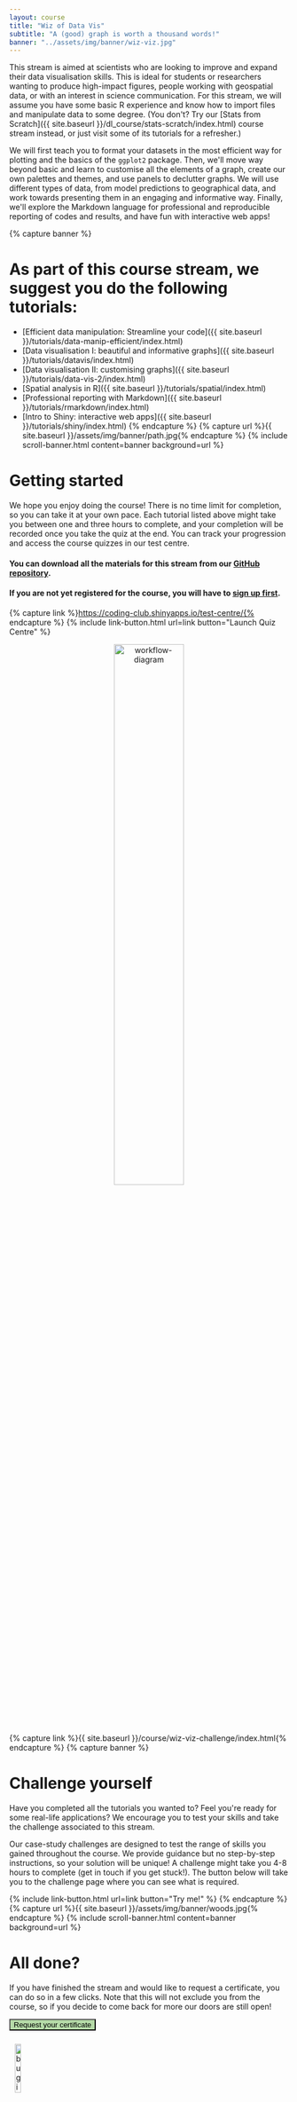 ```yaml
---
layout: course
title: "Wiz of Data Vis"
subtitle: "A (good) graph is worth a thousand words!"
banner: "../assets/img/banner/wiz-viz.jpg"
---
```

<meta name="twitter:card" content="summary" />
<meta name="twitter:site" content="@our_codingclub" />
<meta name="twitter:creator" content="@our_codingclub" />
<meta property="og:url" content="https://ourcodingclub.github.io/course/wiz-viz/index.html" />
<meta property="og:title" content="Wiz of Data Vis: Data Science for Ecologists and Environmental Scientists" />
<meta property="og:description" content="Make graphs that tell a compelling story and learn different ways of communicating key messages with data." />
<meta property="og:image" content="https://ourcodingclub.github.io/assets/img/dl_course/DL_stream2.png" />

This stream is aimed at scientists who are looking to improve and expand their data visualisation skills. This is ideal for students or researchers wanting to produce high-impact figures, people working with geospatial data, or with an interest in science communication. For this stream, we will assume you have some basic R experience and know how to import files and manipulate data to some degree. (You don't? Try our [Stats from Scratch]({{ site.baseurl }}/dl_course/stats-scratch/index.html) course stream instead, or just visit some of its tutorials for a refresher.)

We will first teach you to format your datasets in the most efficient way for plotting and the basics of the `ggplot2` package. Then, we'll move way beyond basic and learn to customise all the elements of a graph, create our own palettes and themes, and use panels to declutter graphs. We will use different types of data, from model predictions to geographical data, and work towards presenting them in an engaging and informative way. Finally, we'll explore the Markdown language for professional and reproducible reporting of codes and results, and have fun with interactive web apps!

{% capture banner %}
# As part of this course stream, we suggest you do the following tutorials:

* [Efficient data manipulation: Streamline your code]({{ site.baseurl }}/tutorials/data-manip-efficient/index.html)
* [Data visualisation I: beautiful and informative graphs]({{ site.baseurl }}/tutorials/datavis/index.html)
* [Data visualisation II: customising graphs]({{ site.baseurl }}/tutorials/data-vis-2/index.html) 
* [Spatial analysis in R]({{ site.baseurl }}/tutorials/spatial/index.html) 
* [Professional reporting with Markdown]({{ site.baseurl }}/tutorials/rmarkdown/index.html) 
* [Intro to Shiny: interactive web apps]({{ site.baseurl }}/tutorials/shiny/index.html) 
{% endcapture %}
{% capture url %}{{ site.baseurl }}/assets/img/banner/path.jpg{% endcapture %}
{% include scroll-banner.html content=banner background=url %}

# Getting started

We hope you enjoy doing the course! There is no time limit for completion, so you can take it at your own pace. Each tutorial listed above might take you between one and three hours to complete, and your completion will be recorded once you take the quiz at the end. You can track your progression and access the course quizzes in our test centre.

#### You can download all the materials for this stream from our [GitHub repository](https://github.com/ourcodingclub/CC_course_stream2).

#### If you are not yet registered for the course, you will have to [sign up first](https://coding-club.shinyapps.io/course-registration/).


{% capture link %}https://coding-club.shinyapps.io/test-centre/{% endcapture %}
{% include link-button.html url=link button="Launch Quiz Centre" %}

<center><img src="{{ site.baseurl }}/assets/img/dl_course/DL_workflow.png" style= "width:50%; height:auto;" alt="workflow-diagram"></center>

{% capture link %}{{ site.baseurl }}/course/wiz-viz-challenge/index.html{% endcapture %}
{% capture banner %}
# Challenge yourself

Have you completed all the tutorials you wanted to? Feel you're ready for some real-life applications? We encourage you to test your skills and take the challenge associated to this stream.

Our case-study challenges are designed to test the range of skills you gained throughout the course. We provide guidance but no step-by-step instructions, so your solution will be unique! A challenge might take you 4-8 hours to complete (get in touch if you get stuck!). The button below will take you to the challenge page where you can see what is required.

{% include link-button.html url=link button="Try me!" %}
{% endcapture %}
{% capture url %}{{ site.baseurl }}/assets/img/banner/woods.jpg{% endcapture %}
{% include scroll-banner.html content=banner background=url %}

# All done?

If you have finished the stream and would like to request a certificate, you can do so in a few clicks. Note that this will not exclude you from the course, so if you decide to come back for more our doors are still open! 

<form class="form-group" action="https://coding-club.shinyapps.io/certificate/" method="get"> 
   <button type="submit" style="background-color:#b5daa7"> Request your certificate
            </button>
</form>

<!-- Get help -->
<a name = "contact"></a>
 <section id="portfolio-work" style="background-color: #bccd6da; padding-bottom:20px">
        <div class="content-new-info">
           
<div class="row-eq-height">
      
<div class="col-md-4 col-sm-2">
        <div class="profile" style="border: 0px;">
         <img src="{{ site.baseurl }}/assets/img/dl_course/bug.png" style= "width:15%; height:auto; padding:10px 50px 10px 10px;" alt="bug icon">
        </div>
      </div><!-- .col-md-4 close -->
      
      <div class="col-md-8 col-sm-10">
        <div class="block">
            <h2>Get in touch</h2>
          <br>  
          <p>Bee in your bonnet? Technical issues? Don't hesitate to get in touch with any questions or suggestions concerning the course. Please keep in mind that this is a brand new course and we are still testing and implementing some features, so if you notice errors or some areas of the site are not working as they should, please tell us!</p>
          <br>
          <div style="padding:50px">
            <center>
               <a class="button" href="mailto:ourcodingclub@gmail.com" target="_blank"> Contact us 
               </a>
            </center>
         </div>
      </div>
   </div><!-- .col-md-8 close -->
            
    </div>
   </div>
</section> <!-- end of help-->


